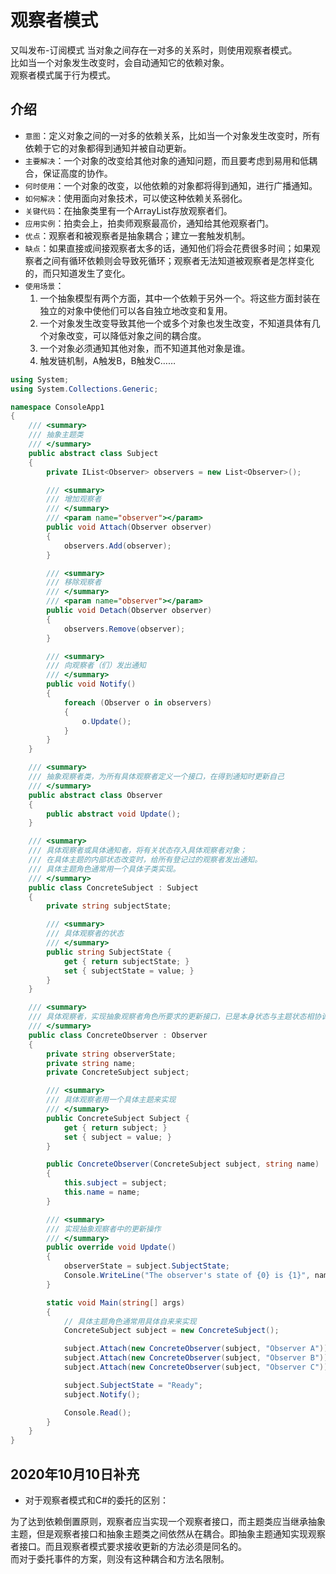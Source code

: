# 观察者模式

又叫发布-订阅模式
当对象之间存在一对多的关系时，则使用观察者模式。  
比如当一个对象发生改变时，会自动通知它的依赖对象。  
观察者模式属于行为模式。  

## 介绍

* `意图`：定义对象之间的一对多的依赖关系，比如当一个对象发生改变时，所有依赖于它的对象都得到通知并被自动更新。
* `主要解决`：一个对象的改变给其他对象的通知问题，而且要考虑到易用和低耦合，保证高度的协作。
* `何时使用`：一个对象的改变，以他依赖的对象都将得到通知，进行广播通知。
* `如何解决`：使用面向对象技术，可以使这种依赖关系弱化。
* `关键代码`：在抽象类里有一个ArrayList存放观察者们。  
* `应用实例`：拍卖会上，拍卖师观察最高价，通知给其他观察者门。
* `优点`：观察者和被观察者是抽象耦合；建立一套触发机制。
* `缺点`：如果直接或间接观察者太多的话，通知他们将会花费很多时间；如果观察者之间有循环依赖则会导致死循环；观察者无法知道被观察者是怎样变化的，而只知道发生了变化。
* `使用场景`：
    1. 一个抽象模型有两个方面，其中一个依赖于另外一个。将这些方面封装在独立的对象中使他们可以各自独立地改变和复用。
    2. 一个对象发生改变导致其他一个或多个对象也发生改变，不知道具体有几个对象改变，可以降低对象之间的耦合度。
    3. 一个对象必须通知其他对象，而不知道其他对象是谁。
    4. 触发链机制，A触发B，B触发C……

```cs
using System;
using System.Collections.Generic;

namespace ConsoleApp1
{
    /// <summary>
    /// 抽象主题类
    /// </summary>
    public abstract class Subject
    {
        private IList<Observer> observers = new List<Observer>();

        /// <summary>
        /// 增加观察者
        /// </summary>
        /// <param name="observer"></param>
        public void Attach(Observer observer)
        {
            observers.Add(observer);
        }

        /// <summary>
        /// 移除观察者
        /// </summary>
        /// <param name="observer"></param>
        public void Detach(Observer observer)
        {
            observers.Remove(observer);
        }

        /// <summary>
        /// 向观察者（们）发出通知
        /// </summary>
        public void Notify()
        {
            foreach (Observer o in observers)
            {
                o.Update();
            }
        }
    }

    /// <summary>
    /// 抽象观察者类，为所有具体观察者定义一个接口，在得到通知时更新自己
    /// </summary>
    public abstract class Observer
    {
        public abstract void Update();
    }

    /// <summary>
    /// 具体观察者或具体通知者，将有关状态存入具体观察者对象；
    /// 在具体主题的内部状态改变时，给所有登记过的观察者发出通知。
    /// 具体主题角色通常用一个具体子类实现。
    /// </summary>
    public class ConcreteSubject : Subject
    {
        private string subjectState;

        /// <summary>
        /// 具体观察者的状态
        /// </summary>
        public string SubjectState {
            get { return subjectState; }
            set { subjectState = value; }
        }
    }

    /// <summary>
    /// 具体观察者，实现抽象观察者角色所要求的更新接口，已是本身状态与主题状态相协调
    /// </summary>
    public class ConcreteObserver : Observer
    {
        private string observerState;
        private string name;
        private ConcreteSubject subject;

        /// <summary>
        /// 具体观察者用一个具体主题来实现
        /// </summary>
        public ConcreteSubject Subject {
            get { return subject; }
            set { subject = value; }
        }

        public ConcreteObserver(ConcreteSubject subject, string name)
        {
            this.subject = subject;
            this.name = name;
        }

        /// <summary>
        /// 实现抽象观察者中的更新操作
        /// </summary>
        public override void Update()
        {
            observerState = subject.SubjectState;
            Console.WriteLine("The observer's state of {0} is {1}", name, observerState);
        }

        static void Main(string[] args)
        {
            // 具体主题角色通常用具体自来来实现
            ConcreteSubject subject = new ConcreteSubject();

            subject.Attach(new ConcreteObserver(subject, "Observer A"));
            subject.Attach(new ConcreteObserver(subject, "Observer B"));
            subject.Attach(new ConcreteObserver(subject, "Observer C"));

            subject.SubjectState = "Ready";
            subject.Notify();

            Console.Read();
        }
    }
}
```

## 2020年10月10日补充

* 对于观察者模式和C#的委托的区别：

为了达到依赖倒置原则，观察者应当实现一个观察者接口，而主题类应当继承抽象主题，但是观察者接口和抽象主题类之间依然从在耦合。即抽象主题通知实现观察者接口。而且观察者模式要求接收更新的方法必须是同名的。  
而对于委托事件的方案，则没有这种耦合和方法名限制。
